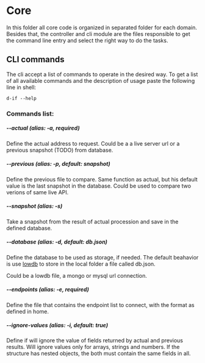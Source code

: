 # Core

In this folder all core code is organized in separated folder for each domain. Besides that, the controller and cli module are the files responsible to get the command line entry and select the right way to do the tasks.

## CLI commands

The cli accept a list of commands to operate in the desired way. To get a list of all available commands and the description of usage paste the following line in shell:
```shell
d-if --help
```

### Commands list:

##### --actual (alias: -a, required)

Define the actual address to request. Could be a a live server url or a previous snapshot (TODO) from database.

##### --previous (alias: -p, default: snapshot)

Define the previous file to compare. Same function as actual, but his default value is the last snapshot in the database. Could be used to compare two verions of same live API.

##### --snapshot (alias: -s)

Take a snapshot from the result of actual procession and save in the defined database.

##### --database (alias: -d, default: db.json)

Define the database to be used as storage, if needed. The default beahavior is use [lowdb]() to store in the local folder a file called db.json.

Could be a lowdb file, a mongo or mysql url connection.

##### --endpoints (alias: -e, required)

Define the file that contains the endpoint list to connect, with the format as defined in home.

##### --ignore-values (alias: -i, default: true)

Define if will ignore the value of fields returned by actual and previous results. Will ignore values only for arrays, strings and numbers. If the structure has nested objects, the both must contain the same fields in all.

